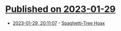 # [Published on 2023-01-29](index.md)

* [2023-01-29, 20:11:07](https://news.ycombinator.com/item?id=34572174) - [Spaghetti-Tree Hoax](https://en.wikipedia.org/wiki/Spaghetti-tree_hoax)
